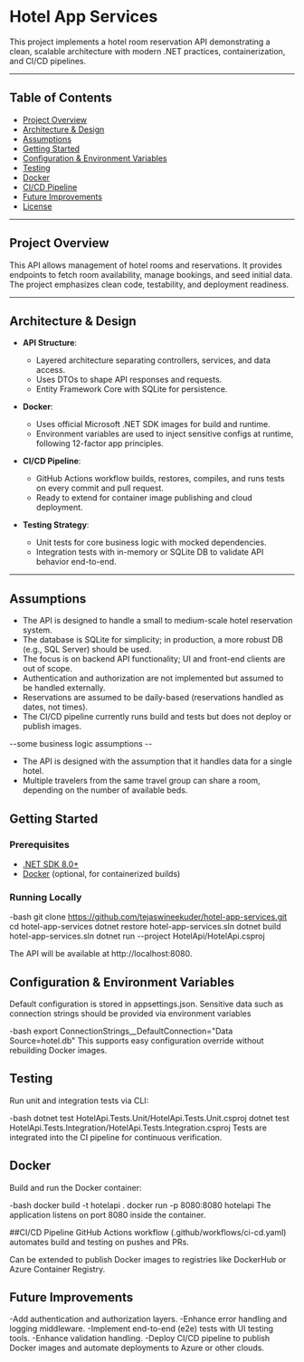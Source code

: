 # Hotel App Services

This project implements a hotel room reservation API demonstrating a clean, scalable architecture with modern .NET practices, containerization, and CI/CD pipelines.

---

## Table of Contents

- [Project Overview](#project-overview)  
- [Architecture & Design](#architecture--design)
- [Assumptions](#assumptions)
- [Getting Started](#getting-started)  
- [Configuration & Environment Variables](#configuration--environment-variables)  
- [Testing](#testing)  
- [Docker](#docker)  
- [CI/CD Pipeline](#cicd-pipeline)  
- [Future Improvements](#future-improvements)  
- [License](#license)

---

## Project Overview

This API allows management of hotel rooms and reservations. It provides endpoints to fetch room availability, manage bookings, and seed initial data. The project emphasizes clean code, testability, and deployment readiness.

---

## Architecture & Design

- **API Structure**:  
  - Layered architecture separating controllers, services, and data access.  
  - Uses DTOs to shape API responses and requests.  
  - Entity Framework Core with SQLite for persistence.

- **Docker**:  
  - Uses official Microsoft .NET SDK images for build and runtime.  
  - Environment variables are used to inject sensitive configs at runtime, following 12-factor app principles.

- **CI/CD Pipeline**:  
  - GitHub Actions workflow builds, restores, compiles, and runs tests on every commit and pull request.  
  - Ready to extend for container image publishing and cloud deployment.

- **Testing Strategy**:  
  - Unit tests for core business logic with mocked dependencies.  
  - Integration tests with in-memory or SQLite DB to validate API behavior end-to-end.

---

## Assumptions

- The API is designed to handle a small to medium-scale hotel reservation system.
- The database is SQLite for simplicity; in production, a more robust DB (e.g., SQL Server) should be used.
- The focus is on backend API functionality; UI and front-end clients are out of scope.
- Authentication and authorization are not implemented but assumed to be handled externally.
- Reservations are assumed to be daily-based (reservations handled as dates, not times).
- The CI/CD pipeline currently runs build and tests but does not deploy or publish images.

--some business logic assumptions --
- The API is designed with the assumption that it handles data for a single hotel.
- Multiple travelers from the same travel group can share a room, depending on the number of available beds.


## Getting Started

### Prerequisites

- [.NET SDK 8.0+](https://dotnet.microsoft.com/en-us/download)  
- [Docker](https://www.docker.com/get-started) (optional, for containerized builds)  

### Running Locally

-bash
git clone https://github.com/tejaswineekuder/hotel-app-services.git
cd hotel-app-services
dotnet restore hotel-app-services.sln
dotnet build hotel-app-services.sln
dotnet run --project HotelApi/HotelApi.csproj

The API will be available at http://localhost:8080.

## Configuration & Environment Variables

Default configuration is stored in appsettings.json.
Sensitive data such as connection strings should be provided via environment variables

-bash
export ConnectionStrings__DefaultConnection="Data Source=hotel.db"
This supports easy configuration override without rebuilding Docker images.

## Testing
Run unit and integration tests via CLI:

-bash
dotnet test HotelApi.Tests.Unit/HotelApi.Tests.Unit.csproj
dotnet test HotelApi.Tests.Integration/HotelApi.Tests.Integration.csproj
Tests are integrated into the CI pipeline for continuous verification.

## Docker
Build and run the Docker container:

-bash
docker build -t hotelapi .
docker run -p 8080:8080 hotelapi
The application listens on port 8080 inside the container.

##CI/CD Pipeline
GitHub Actions workflow (.github/workflows/ci-cd.yaml) automates build and testing on pushes and PRs.

Can be extended to publish Docker images to registries like DockerHub or Azure Container Registry.

## Future Improvements
-Add authentication and authorization layers.
-Enhance error handling and logging middleware.
-Implement end-to-end (e2e) tests with UI testing tools.
-Enhance validation handling.
-Deploy CI/CD pipeline to publish Docker images and automate deployments to Azure or other clouds.




